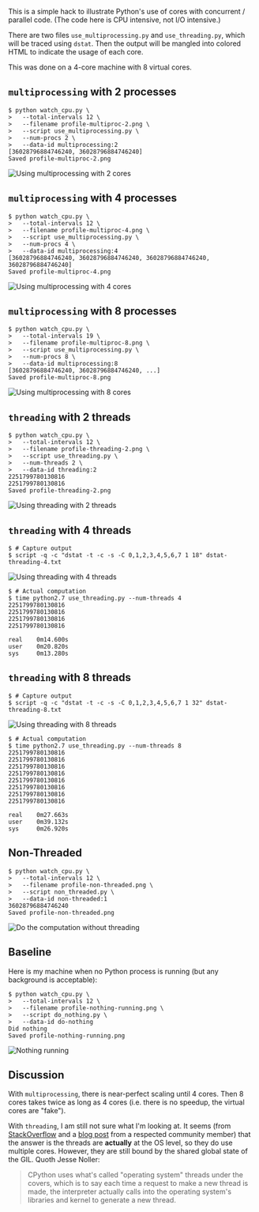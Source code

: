 This is a simple hack to illustrate Python's use of cores
with concurrent / parallel code. (The code here is CPU
intensive, not I/O intensive.)

There are two files `use_multiprocessing.py` and
`use_threading.py`, which will be traced using `dstat`. Then
the output will be mangled into colored HTML to indicate the
usage of each core.

This was done on a 4-core machine with 8 virtual cores.

## `multiprocessing` with 2 processes

```
$ python watch_cpu.py \
>   --total-intervals 12 \
>   --filename profile-multiproc-2.png \
>   --script use_multiprocessing.py \
>   --num-procs 2 \
>   --data-id multiprocessing:2
[36028796884746240, 36028796884746240]
Saved profile-multiproc-2.png
```

![Using multiprocessing with 2 cores][multiproc2]

[multiproc2]: https://gist.githubusercontent.com/dhermes/9c92cb6468ed39c51213b5e0a6176fb4/raw/profile-multiproc-2.png

## `multiprocessing` with 4 processes

```
$ python watch_cpu.py \
>   --total-intervals 12 \
>   --filename profile-multiproc-4.png \
>   --script use_multiprocessing.py \
>   --num-procs 4 \
>   --data-id multiprocessing:4
[36028796884746240, 36028796884746240, 36028796884746240, 36028796884746240]
Saved profile-multiproc-4.png
```

![Using multiprocessing with 4 cores][multiproc4]

[multiproc4]: https://gist.githubusercontent.com/dhermes/9c92cb6468ed39c51213b5e0a6176fb4/raw/profile-multiproc-4.png

## `multiprocessing` with 8 processes

```
$ python watch_cpu.py \
>   --total-intervals 19 \
>   --filename profile-multiproc-8.png \
>   --script use_multiprocessing.py \
>   --num-procs 8 \
>   --data-id multiprocessing:8
[36028796884746240, 36028796884746240, ...]
Saved profile-multiproc-8.png
```

![Using multiprocessing with 8 cores][multiproc8]

[multiproc8]: https://gist.githubusercontent.com/dhermes/9c92cb6468ed39c51213b5e0a6176fb4/raw/profile-multiproc-8.png

## `threading` with 2 threads

```
$ python watch_cpu.py \
>   --total-intervals 12 \
>   --filename profile-threading-2.png \
>   --script use_threading.py \
>   --num-threads 2 \
>   --data-id threading:2
2251799780130816
2251799780130816
Saved profile-threading-2.png
```

![Using threading with 2 threads][threading2]

[threading2]: https://gist.githubusercontent.com/dhermes/9c92cb6468ed39c51213b5e0a6176fb4/raw/profile-threading-2.png

## `threading` with 4 threads

```
$ # Capture output
$ script -q -c "dstat -t -c -s -C 0,1,2,3,4,5,6,7 1 18" dstat-threading-4.txt
```

![Using threading with 4 threads][threading4]

```
$ # Actual computation
$ time python2.7 use_threading.py --num-threads 4
2251799780130816
2251799780130816
2251799780130816
2251799780130816

real    0m14.600s
user    0m20.820s
sys     0m13.280s
```

[threading4]: https://gist.githubusercontent.com/dhermes/9c92cb6468ed39c51213b5e0a6176fb4/raw/dstat-threading-4.png

## `threading` with 8 threads

```
$ # Capture output
$ script -q -c "dstat -t -c -s -C 0,1,2,3,4,5,6,7 1 32" dstat-threading-8.txt
```

![Using threading with 8 threads][threading8]

```
$ # Actual computation
$ time python2.7 use_threading.py --num-threads 8
2251799780130816
2251799780130816
2251799780130816
2251799780130816
2251799780130816
2251799780130816
2251799780130816
2251799780130816

real    0m27.663s
user    0m39.132s
sys     0m26.920s
```

[threading8]: https://gist.githubusercontent.com/dhermes/9c92cb6468ed39c51213b5e0a6176fb4/raw/dstat-threading-8.png

## Non-Threaded

```
$ python watch_cpu.py \
>   --total-intervals 12 \
>   --filename profile-non-threaded.png \
>   --script non_threaded.py \
>   --data-id non-threaded:1
36028796884746240
Saved profile-non-threaded.png
```

![Do the computation without threading][non-threaded]

[non-threaded]: https://gist.githubusercontent.com/dhermes/9c92cb6468ed39c51213b5e0a6176fb4/raw/profile-non-threaded.png

## Baseline

Here is my machine when no Python process is running (but any background
is acceptable):

```
$ python watch_cpu.py \
>   --total-intervals 12 \
>   --filename profile-nothing-running.png \
>   --script do_nothing.py \
>   --data-id do-nothing
Did nothing
Saved profile-nothing-running.png
```

![Nothing running][nothing]

[nothing]: https://gist.githubusercontent.com/dhermes/9c92cb6468ed39c51213b5e0a6176fb4/raw/profile-nothing-running.png

## Discussion

With `multiprocessing`, there is near-perfect scaling until 4 cores. Then
8 cores takes twice as long as 4 cores (i.e. there is no speedup, the
virtual cores are "fake").

With `threading`, I am still not sure what I'm looking at. It seems (from
[StackOverflow][1] and a [blog post][2] from a respected community member)
that the answer is the threads are **actually** at the OS level, so they
do use multiple cores. However, they are still bound by the shared global
state of the GIL. Quoth Jesse Noller:

> CPython uses what's called "operating system" threads under the covers,
> which is to say each time a request to make a new thread is made, the
> interpreter actually calls into the operating system's libraries and
> kernel to generate a new thread.

[1]: https://stackoverflow.com/a/4496918/1068170
[2]: http://jessenoller.com/2009/02/01/python-threads-and-the-global-interpreter-lock/
